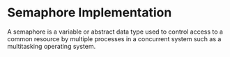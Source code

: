 # Semaphore Implementation
A semaphore is a variable or abstract data type used to control access to a 
common resource by multiple processes in a concurrent system such as a 
multitasking operating system.
